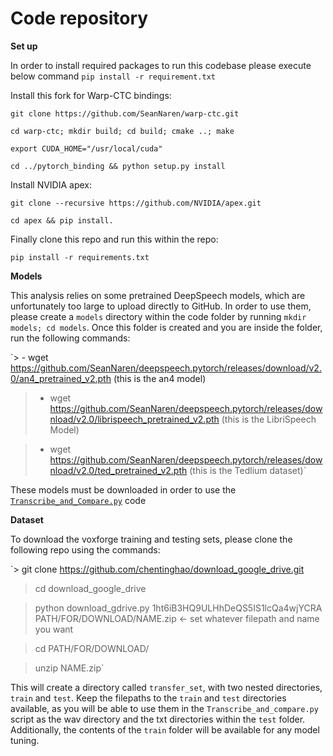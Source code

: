# Code repository
**Set up**

In order to install required packages to run this codebase please execute below command
`pip install -r requirement.txt`

Install this fork for Warp-CTC bindings:

`git clone https://github.com/SeanNaren/warp-ctc.git`

`cd warp-ctc; mkdir build; cd build; cmake ..; make`

`export CUDA_HOME="/usr/local/cuda"`

`cd ../pytorch_binding && python setup.py install`


Install NVIDIA apex:

`git clone --recursive https://github.com/NVIDIA/apex.git`

`cd apex && pip install.`

Finally clone this repo and run this within the repo:

`pip install -r requirements.txt`

**Models**

This analysis relies on some pretrained DeepSpeech models, which are unfortunately too large to upload directly to GitHub. In order to use them, please create a `models` directory within the code folder by running `mkdir models; cd models`. Once this folder is created and you are inside the folder, run the following commands:

`> - wget https://github.com/SeanNaren/deepspeech.pytorch/releases/download/v2.0/an4_pretrained_v2.pth (this is the an4 model)

> - wget https://github.com/SeanNaren/deepspeech.pytorch/releases/download/v2.0/librispeech_pretrained_v2.pth (this is the LibriSpeech Model)

> - wget https://github.com/SeanNaren/deepspeech.pytorch/releases/download/v2.0/ted_pretrained_v2.pth (this is the Tedlium dataset)`

These models must be downloaded in order to use the [`Transcribe_and_Compare.py`](https://github.com/TripelA/ML2_FinalProject/blob/master/code/Transcribe_and_compare.py) code

**Dataset**

To download the voxforge training and testing sets, please clone the following repo using the commands:


`> git clone https://github.com/chentinghao/download_google_drive.git

> cd download_google_drive

> python download_gdrive.py 1ht6iB3HQ9ULHhDeQS5IS1lcQa4wjYCRA PATH/FOR/DOWNLOAD/NAME.zip <- set whatever filepath and name you want

> cd PATH/FOR/DOWNLOAD/

> unzip NAME.zip`

This will create a directory called `transfer_set`, with two nested directories, `train` and `test`. Keep the filepaths to the `train` and `test` directories available, as you will be able to use them in the `Transcribe_and_compare.py` script as the wav directory and the txt directories within the `test` folder. Additionally, the contents of the `train` folder will be available for any model tuning. 
